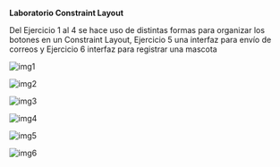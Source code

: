 **Laboratorio Constraint Layout**

Del Ejercicio 1 al 4 se hace uso de distintas formas para organizar los botones en un Constraint Layout, Ejercicio 5 una interfaz para envío de correos y Ejercicio 6 interfaz para registrar una mascota

![img1](img/img1.jpg)

![img2](img/img2.jpg)

![img3](img/img3.jpg)

![img4](img/img4.jpg)

![img5](img/img5.jpg)

![img6](img/img6.jpg)
